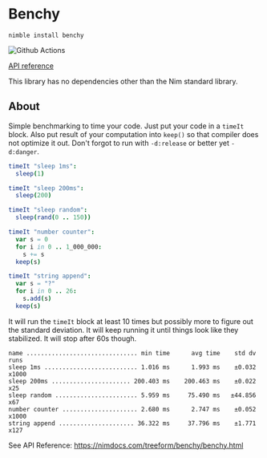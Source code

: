 # Benchy

`nimble install benchy`

![Github Actions](https://github.com/treeform/benchy/workflows/Github%20Actions/badge.svg)

[API reference](https://treeform.github.io/benchy)

This library has no dependencies other than the Nim standard library.

## About

Simple benchmarking to time your code. Just put your code in a `timeIt` block. Also put result of your computation into `keep()` so that compiler does not optimize it out. Don't forgot to run with `-d:release` or better yet `-d:danger`.

```nim
timeIt "sleep 1ms":
  sleep(1)

timeIt "sleep 200ms":
  sleep(200)

timeIt "sleep random":
  sleep(rand(0 .. 150))

timeIt "number counter":
  var s = 0
  for i in 0 .. 1_000_000:
    s += s
  keep(s)

timeIt "string append":
  var s = "?"
  for i in 0 .. 26:
    s.add(s)
  keep(s)
```

It will run the `timeIt` block at least 10 times but possibly more to figure out the standard deviation. It will keep running it until things look like they stabilized. It will stop after 60s though.

```
name ............................... min time      avg time    std dv   runs
sleep 1ms .......................... 1.016 ms      1.993 ms    ±0.032  x1000
sleep 200ms ...................... 200.403 ms    200.463 ms    ±0.022    x25
sleep random ....................... 5.959 ms     75.490 ms   ±44.856    x67
number counter ..................... 2.680 ms      2.747 ms    ±0.052  x1000
string append ..................... 36.322 ms     37.796 ms    ±1.771   x127
```

See API Reference: https://nimdocs.com/treeform/benchy/benchy.html
